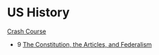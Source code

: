 # US History

[Crash Course](https://www.youtube.com/playlist?list=PL8dPuuaLjXtMwmepBjTSG593eG7ObzO7s)

- 9 [The Constitution, the Articles, and Federalism](constitution-articles-federalism)